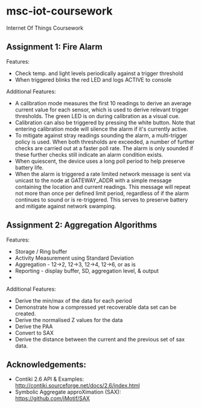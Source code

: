 # msc-iot-coursework
Internet Of Things Coursework

## Assignment 1: Fire Alarm

Features:
- Check temp. and light levels periodically against a trigger threshold
- When triggered blinks the red LED and logs ACTIVE to console

Additional Features:
- A calibration mode measures the first 10 readings to derive an average
current value for each sensor, which is used to derive relevant trigger
thresholds. The green LED is on during calibration as a visual cue.
- Calibration can also be triggered by pressing the white button. Note that
entering calibration mode will silence the alarm if it's currently active.
- To mitigate against stray readings sounding the alarm, a multi-trigger
policy is used. When both thresholds are exceeded, a number of further
checks are carried out at a faster poll rate. The alarm is only sounded
if these further checks still indicate an alarm condition exists.
- When quiescent, the device uses a long poll period to help preserve
battery life.
- When the alarm is triggered a rate limited network message is sent via
unicast to the node at GATEWAY_ADDR with a simple message containing
the location and current readings. This message will repeat not more
than once per defined limit period, regardless of if the alarm continues
to sound or is re-triggered. This serves to preserve battery and mitigate
against network swamping.

## Assignment 2: Aggregation Algorithms

Features:
- Storage / Ring buffer
- Activity Measurement using Standard Deviation
- Aggregation - 12->2, 12->3, 12->4, 12->6, or as is
- Reporting - display buffer, SD, aggregation level, & output
- 
Additional Features:
- Derive the min/max of the data for each period
- Demonstrate how a compressed yet recoverable data set can be created.
- Derive the normalised Z values for the data
- Derive the PAA
- Convert to SAX
- Derive the distance between the current and the previous set of sax data.

## Acknowledgements:
- Contiki 2.6 API & Examples: http://contiki.sourceforge.net/docs/2.6/index.html
- Symbolic Aggregate approXimation (SAX): https://github.com/jMotif/SAX
